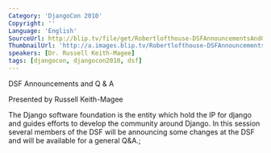 ```yaml
---
Category: 'DjangoCon 2010'
Copyright: ''
Language: 'English'
SourceUrl: http://blip.tv/file/get/Robertlofthouse-DSFAnnouncementsAndQA629.ogv
ThumbnailUrl: 'http://a.images.blip.tv/Robertlofthouse-DSFAnnouncementsAndQA629-585.jpg'
speakers: [Dr. Russell Keith-Magee]
tags: [djangocon, djangocon2010, dsf]
---
```

DSF Announcements and Q & A

Presented by Russell Keith-Magee

The Django software foundation is the entity which hold the IP for django and
guides efforts to develop the community around Django. In this session several
members of the DSF will be announcing some changes at the DSF and will be
available for a general Q&A.;

